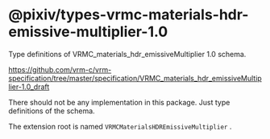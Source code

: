 # @pixiv/types-vrmc-materials-hdr-emissive-multiplier-1.0

Type definitions of VRMC_materials_hdr_emissiveMultiplier 1.0 schema.

https://github.com/vrm-c/vrm-specification/tree/master/specification/VRMC_materials_hdr_emissiveMultiplier-1.0_draft

There should not be any implementation in this package. Just type definitions of the schema.

The extension root is named `VRMCMaterialsHDREmissiveMultiplier` .
